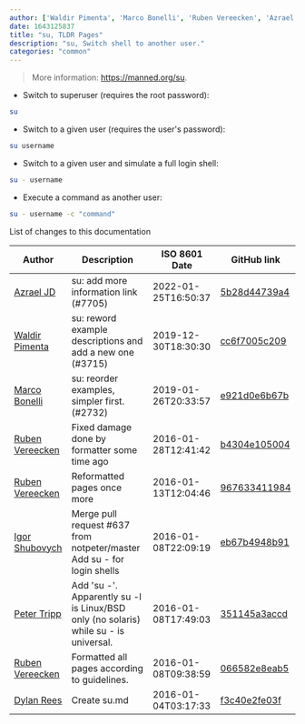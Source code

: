 ```yaml
---
author: ['Waldir Pimenta', 'Marco Bonelli', 'Ruben Vereecken', 'Azrael JD', 'Igor Shubovych', 'Dylan Rees', 'Peter Tripp']
date: 1643125837
title: "su, TLDR Pages"
description: "su, Switch shell to another user."
categories: "common"
---
```

> More information: <https://manned.org/su>.

- Switch to superuser (requires the root password):

```bash
su
```

- Switch to a given user (requires the user's password):

```bash
su username
```

- Switch to a given user and simulate a full login shell:

```bash
su - username
```

- Execute a command as another user:

```bash
su - username -c "command"
```
List of changes to this documentation


Author | Description | ISO 8601 Date | GitHub link
------|-----|-----|-----
[Azrael JD](mailto:94840719+azraeljd@users.noreply.github.com) | su: add more information link (#7705) | 2022-01-25T16:50:37 | [5b28d44739a4](https://github.com/tldr-pages/tldr/commit/5b28d44739a43a6e8ff073ce6de1ecc89d8dd7b3)
[Waldir Pimenta](mailto:waldyrious@gmail.com) | su: reword example descriptions and add a new one (#3715) | 2019-12-30T18:30:30 | [cc6f7005c209](https://github.com/tldr-pages/tldr/commit/cc6f7005c209f8a5bdfe97ff19025ba1629ab997)
[Marco Bonelli](mailto:mebeim@users.noreply.github.com) | su: reorder examples, simpler first. (#2732) | 2019-01-26T20:33:57 | [e921d0e6b67b](https://github.com/tldr-pages/tldr/commit/e921d0e6b67bcff771842210c404fc2ef744cc1b)
[Ruben Vereecken](mailto:rubenvereecken@gmail.com) | Fixed damage done by formatter some time ago | 2016-01-28T12:41:42 | [b4304e105004](https://github.com/tldr-pages/tldr/commit/b4304e1050045b410af4ac90f71a90aeb506de44)
[Ruben Vereecken](mailto:rubenvereecken@gmail.com) | Reformatted pages once more | 2016-01-13T12:04:46 | [967633411984](https://github.com/tldr-pages/tldr/commit/9676334119847078e5e05fec393a3fe36991dbc2)
[Igor Shubovych](mailto:igor.shubovych@gmail.com) | Merge pull request #637 from notpeter/master Add su - for login shells | 2016-01-08T22:09:19 | [eb67b4948b91](https://github.com/tldr-pages/tldr/commit/eb67b4948b9197f1598eeb7ff3387c7eca7b79af)
[Peter Tripp](mailto:petertripp@gmail.com) | Add 'su -'. Apparently su -l is Linux/BSD only (no solaris) while su - is universal. | 2016-01-08T17:49:03 | [351145a3accd](https://github.com/tldr-pages/tldr/commit/351145a3accddf47a4eb7848d311f62d15f6d0ae)
[Ruben Vereecken](mailto:rubenvereecken@gmail.com) | Formatted all pages according to guidelines. | 2016-01-08T09:38:59 | [066582e8eab5](https://github.com/tldr-pages/tldr/commit/066582e8eab57bce9861cc8d379e158d61f1cc95)
[Dylan Rees](mailto:dylanrees@protonmail.ch) | Create su.md | 2016-01-04T03:17:33 | [f3c40e2fe03f](https://github.com/tldr-pages/tldr/commit/f3c40e2fe03fea924a766f1731a801a9d4239841)

